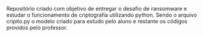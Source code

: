 Repositório criado com objetivo de entregar o desafio de ransomware e estudar o funcionamento de criptografia utilizando python.
Sendo o arquivo cripito.py o modelo criado para estudo pelo aluno e restante os códigos providos pelo professor.
